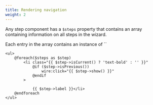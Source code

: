 ```yaml
---
title: Rendering navigation
weight: 2
---
```


Any step component has a `$steps` property that contains an array containing information on all steps in the wizard.

Each entry in the array contains an instance of ``

```blade
<ul>
    @foreach($steps as $step)
        <li class="{{ $step->isCurrent() ? 'text-bold' : '' }}"
            @if ($step->isPrevious())
                wire:click="{{ $step->show() }}"
            @endif
        >

            {{ $step->label }}</li>
    @endforeach
</ul>
```
